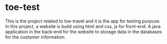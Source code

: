 # toe-test
This is the project related to toe-travel and it is the app for testing purpuse. In this project, a website is build using html and css, js for front-end. A java application in the back-end for the website to storage data in the databases for the customer information.
